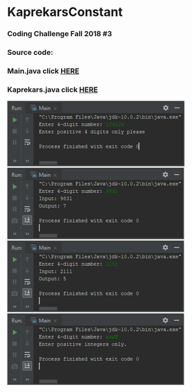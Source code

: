 # KaprekarsConstant
### Coding Challenge Fall 2018 #3

### Source code:
### Main.java click [HERE](https://github.com/techinologic/KaprekarsConstant/blob/master/src/com/company/Main.java)
### Kaprekars.java click [HERE](https://github.com/techinologic/KaprekarsConstant/blob/master/src/com/company/Kaprekars.java)

![SS1](https://github.com/techinologic/KaprekarsConstant/blob/master/src/com/company/ss_1.PNG)
![SS2](https://github.com/techinologic/KaprekarsConstant/blob/master/src/com/company/ss_2.PNG)
![SS3](https://github.com/techinologic/KaprekarsConstant/blob/master/src/com/company/ss_3.PNG)
![SS4](https://github.com/techinologic/KaprekarsConstant/blob/master/src/com/company/ss_4.PNG)


